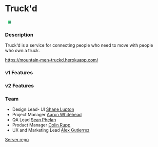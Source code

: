 # Truck'd 
<img src='./src/logo.png' style='height: 10px; margin-left:10px;'>

### Description

Truck'd is a service for connecting people who need to move with people who own a truck.

https://mountain-men-truckd.herokuapp.com/

### v1 Features

### v2 Features

### Team

- Design Lead- UI [Shane Lupton](https://github.com/slupton89)
- Project Manager [Aaron Whitehead](https://github.com/WhiteheadAaron)
- QA Lead [Sean Phelan](https://github.com/phelan97)
- Product Manager [Colin Rupp](https://github.com/rupp-colin)
- UX and Marketing Lead [Alex Gutierrez](https://github.com/alexgutes)

[Server repo](https://github.com/thinkful-ei24/mountain-men-server)
